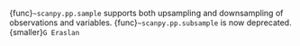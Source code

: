 {func}`~scanpy.pp.sample` supports both upsampling and downsampling of observations and variables. {func}`~scanpy.pp.subsample` is now deprecated. {smaller}`G Eraslan`
